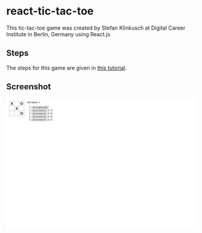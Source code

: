 # react-tic-tac-toe

This tic-tac-toe game was created by Stefan Klinkusch at Digital Career Institute in Berlin, Germany using React.js

## Steps

The steps for this game are given in [this tutorial](https://reactjs.org/tutorial/tutorial.html).

## Screenshot 

<img src="./Screenshot.png">